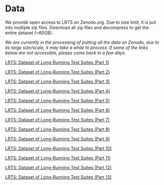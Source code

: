 
# Data

We provide open access to LRTS on Zenodo.org. Due to size limit, it is put into multiple zip files. Download all zip files and decompress to get the entire dataset (~60GB).

*We are currently in the processing of putting all the data on Zenodo, due to its large size/scale, it may take a while to process. If some of the links below are not accessible, please come back in a few days.*

[LRTS: Dataset of Long-Running Test Suites (Part 1)](https://zenodo.org/records/10421200)

[LRTS: Dataset of Long-Running Test Suites (Part 2)](https://zenodo.org/records/10421091)

[LRTS: Dataset of Long-Running Test Suites (Part 3)](https://zenodo.org/records/10421099)

[LRTS: Dataset of Long-Running Test Suites (Part 4)](https://zenodo.org/records/10421101)

[LRTS: Dataset of Long-Running Test Suites (Part 5)](https://zenodo.org/records/10421103)

[LRTS: Dataset of Long-Running Test Suites (Part 6)](https://zenodo.org/records/10421105)

[LRTS: Dataset of Long-Running Test Suites (Part 7)](https://zenodo.org/records/10421107)

[LRTS: Dataset of Long-Running Test Suites (Part 8)](https://zenodo.org/records/10421109)

[LRTS: Dataset of Long-Running Test Suites (Part 9)](https://zenodo.org/records/10421111)

[LRTS: Dataset of Long-Running Test Suites (Part 10)](https://zenodo.org/records/10421113)

[LRTS: Dataset of Long-Running Test Suites (Part 11)](https://zenodo.org/records/10421131)

[LRTS: Dataset of Long-Running Test Suites (Part 12)](https://zenodo.org/records/10421133)

[LRTS: Dataset of Long-Running Test Suites (Part 13)](https://zenodo.org/records/10421135)
